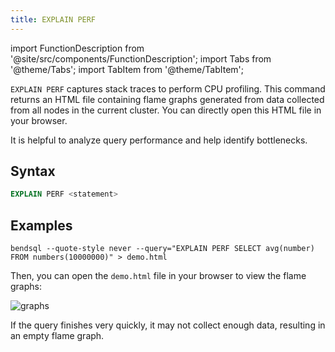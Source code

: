 ```yaml
---
title: EXPLAIN PERF
---
```


import FunctionDescription from '@site/src/components/FunctionDescription';
import Tabs from '@theme/Tabs';
import TabItem from '@theme/TabItem';

<FunctionDescription description="Introduced or updated: v1.2.765"/>

`EXPLAIN PERF` captures stack traces to perform CPU profiling. This command returns an HTML file containing flame graphs generated from data collected from all nodes in the current cluster. You can directly open this HTML file in your browser.

It is helpful to analyze query performance and help identify bottlenecks.

## Syntax

```sql
EXPLAIN PERF <statement>
```

## Examples

```shell
bendsql --quote-style never --query="EXPLAIN PERF SELECT avg(number) FROM numbers(10000000)" > demo.html
```

Then, you can open the `demo.html` file in your browser to view the flame graphs:

<img alt="graphs" src="https://github.com/user-attachments/assets/07acfefa-a1c3-4c00-8c43-8ca1aafc3224"/>

If the query finishes very quickly, it may not collect enough data, resulting in an empty flame graph.
